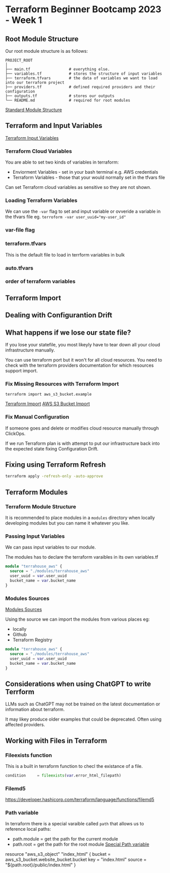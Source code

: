 # Terraform Beginner Bootcamp 2023 - Week 1

## Root Module Structure

Our root module structure is as follows:

```
PROJECT_ROOT
│
├── main.tf                 # everything else.
├── variables.tf            # stores the structure of input variables
├── terraform.tfvars        # the data of variables we want to load into our terraform project
├── providers.tf            # defined required providers and their configuration
├── outputs.tf              # stores our outputs
└── README.md               # required for root modules
```

[Standard Module Structure](https://developer.hashicorp.com/terraform/language/modules/develop/structure)

## Terraform and Input Variables

[Terraform Input Variables](https://developer.hashicorp.com/terraform/language/values/variables)

### Terraform Cloud Variables

You are able to set two kinds of variables in terraform:
- Enviorment Variables - set in your bash terminal e.g. AWS credentials
- Terraform Variables - those that your would normally set in the tfvars file

Can set Terraform cloud variables as sensitive so they are not shown.

### Loading Terraform Variables

We can use the `-var` flag to set and input variable or ovveride a variable in the tfvars file eg. `terroform -var user_uuid="my-user_id"`

### var-file flag

### terraform.tfvars

This is the default file to load in terrform variables in bulk

### auto.tfvars

### order of terraform variables



## Terraform Import

## Dealing with Configurantion Drift

## What happens if we lose our state file?

If you lose your statefile, you most likeyly have to tear down all your cloud infrastructure manually.

You can use terraform port but it won't for all cloud resources. You need to check with the terraform providers documentation for which resources support import. 

### Fix Missing Resources with Terraform Import

`terraform import aws_s3_bucket.example`

[Terraform Import](https://developer.hashicorp.com/terraform/cli/import)
[AWS S3 Bucket Import](https://registry.terraform.io/providers/hashicorp/aws/latest/docs/resources/s3_bucket#import)

### Fix Manual Configuration

If someone goes and delete or modifies cloud resource manually through ClickOps.

If we run Terraform plan is with attempt to put our infrastructure back into the expected state fixing Configuration Drift.

## Fixing using Terraform Refresh 

```sh
terraform apply -refresh-only -auto-approve
```

## Terraform Modules

### Terraform Module Structure

It is recommended to place modules in a `modules` directory when locally developing modules but you can name it whatever you like. 

### Passing Input Variables

We can pass input variables to our module.

The modules has to declare the terraform varaibles in its own variables.tf
```tf
module "terrahouse_aws" {
  source = "./modules/terrahouse_aws"
  user_uuid = var.user_uuid
  bucket_name = var.bucket_name
}
```

### Modules Sources

[Modules Sources](https://developer.hashicorp.com/terraform/language/modules)

Using the source we can import the modules from various places eg:
- locally
- Github
- Terraform Registry

```tf
module "terrahouse_aws" {
  source = "./modules/terrahouse_aws"
  user_uuid = var.user_uuid
  bucket_name = var.bucket_name
}
```

## Considerations when using ChatGPT to write Terrform 

LLMs such as ChatGPT may not be trained on the latest documentation or information about terraform.

It may likey produce older examples that could be deprecated. Often using affected providers.

## Working with Files in Terraform


### Fileexists function

This is a built in terraform function to checl the existance of a file.

```tf
condition     = fileexists(var.error_html_filepath)
```

### Filemd5

https://developer.hashicorp.com/terraform/language/functions/filemd5

### Path variable

In terraform there is a special varaible called `path` that allows us to reference local paths:
- path.module = get the path for the current module
- path.root = get the path for the root module 
[Special Path variable](https://developer.hashicorp.com/terraform/language/expressions/references)

resource "aws_s3_object" "index_html" {
  bucket = aws_s3_bucket.website_bucket.bucket
  key    = "index.html"
  source = "${path.root}/public/index.html"
}

